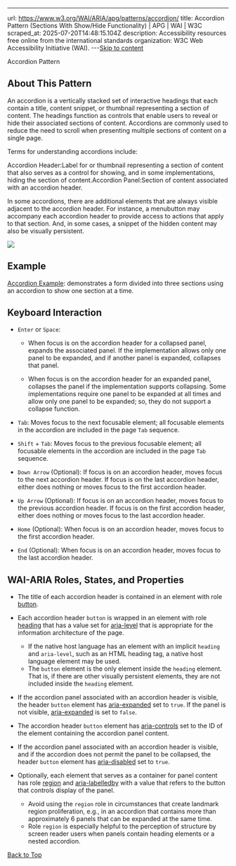 ---
url: https://www.w3.org/WAI/ARIA/apg/patterns/accordion/
title:  Accordion Pattern (Sections With Show/Hide Functionality) | APG | WAI | W3C
scraped_at: 2025-07-20T14:48:15.104Z
description: Accessibility resources free online from the international standards organization: W3C Web Accessibility Initiative (WAI).
---[Skip to content](https://www.w3.org/WAI/ARIA/apg/patterns/accordion/#main)

Accordion Pattern

## About This Pattern

An accordion is a vertically stacked set of interactive headings that each contain a title, content snippet, or thumbnail representing a section of content.
The headings function as controls that enable users to reveal or hide their associated sections of content.
Accordions are commonly used to reduce the need to scroll when presenting multiple sections of content on a single page.


Terms for understanding accordions include:

Accordion Header:Label for or thumbnail representing a section of content that also serves as a control for showing, and in some implementations, hiding the section of content.Accordion Panel:Section of content associated with an accordion header.

In some accordions, there are additional elements that are always visible adjacent to the accordion header.
For instance, a menubutton may accompany each accordion header to provide access to actions that apply to that section. And, in some cases, a snippet of the hidden content may also be visually persistent.


![](https://www.w3.org/WAI/content-images/wai-aria-practices/images/pattern-accordion.svg)

## Example

[Accordion Example](https://www.w3.org/WAI/ARIA/apg/patterns/accordion/examples/accordion/): demonstrates a form divided into three sections using an accordion to show one section at a time.

## Keyboard Interaction

- `Enter` or `Space`:
   - When focus is on the accordion header for a collapsed panel, expands the associated panel.
     If the implementation allows only one panel to be expanded, and if another panel is expanded, collapses that panel.

  - When focus is on the accordion header for an expanded panel, collapses the panel if the implementation supports collapsing.
     Some implementations require one panel to be expanded at all times and allow only one panel to be expanded; so, they do not support a collapse function.
- `Tab`: Moves focus to the next focusable element; all focusable elements in the accordion are included in the page `Tab` sequence.
- `Shift` \+ `Tab`: Moves focus to the previous focusable element; all focusable elements in the accordion are included in the page `Tab` sequence.
- `Down Arrow` (Optional): If focus is on an accordion header, moves focus to the next accordion header.
If focus is on the last accordion header, either does nothing or moves focus to the first accordion header.

- `Up Arrow` (Optional): If focus is on an accordion header, moves focus to the previous accordion header.
If focus is on the first accordion header, either does nothing or moves focus to the last accordion header.

- `Home` (Optional): When focus is on an accordion header, moves focus to the first accordion header.
- `End` (Optional): When focus is on an accordion header, moves focus to the last accordion header.

## WAI-ARIA Roles, States, and Properties

- The title of each accordion header is contained in an element with role [button](https://w3c.github.io/aria/#button).
- Each accordion header `button` is wrapped in an element with role [heading](https://w3c.github.io/aria/#heading) that has a value set for [aria-level](https://w3c.github.io/aria/#aria-level) that is appropriate for the information architecture of the page.

  - If the native host language has an element with an implicit `heading` and `aria-level`, such as an HTML heading tag, a native host language element may be used.
  - The `button` element is the only element inside the `heading` element. That is, if there are other visually persistent elements, they are not included inside the `heading` element.
- If the accordion panel associated with an accordion header is visible, the header `button` element has [aria-expanded](https://w3c.github.io/aria/#aria-expanded) set to `true`. If the panel is not visible, [aria-expanded](https://w3c.github.io/aria/#aria-expanded) is set to `false`.
- The accordion header `button` element has [aria-controls](https://w3c.github.io/aria/#aria-controls) set to the ID of the element containing the accordion panel content.
- If the accordion panel associated with an accordion header is visible, and if the accordion does not permit the panel to be collapsed, the header `button` element has [aria-disabled](https://w3c.github.io/aria/#aria-disabled) set to `true`.
- Optionally, each element that serves as a container for panel content has role [region](https://w3c.github.io/aria/#region) and [aria-labelledby](https://w3c.github.io/aria/#aria-labelledby) with a value that refers to the button that controls display of the panel.

  - Avoid using the `region` role in circumstances that create landmark region proliferation, e.g., in an accordion that contains more than approximately 6 panels that can be expanded at the same time.
  - Role `region` is especially helpful to the perception of structure by screen reader users when panels contain heading elements or a nested accordion.

[Back to Top](https://www.w3.org/WAI/ARIA/apg/patterns/accordion/#top)